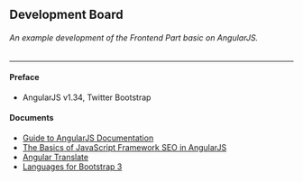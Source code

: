 Development Board
-----------------------
###### An example development of the Frontend Part basic on AngularJS.
-----------------------

#### Preface
* AngularJS v1.34, Twitter Bootstrap

#### Documents
+ [Guide to AngularJS Documentation](https://docs.angularjs.org/guide)
+ [The Basics of JavaScript Framework SEO in AngularJS](http://builtvisible.com/javascript-framework-seo/)
+ [Angular Translate](http://angular-translate.github.io/)
+ [Languages for Bootstrap 3](http://usrz.github.io/bootstrap-languages/)